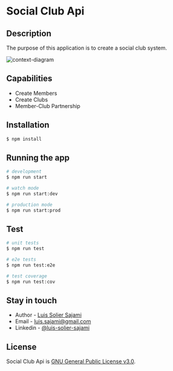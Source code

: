 # Social Club Api

## Description

The purpose of this application is to create a social club system.


![context-diagram](https://drive.google.com/file/d/1PNnawK3Bn7RoqX8hWWGyHqvug52rm4s2/view?usp=sharing)

## Capabilities

- Create Members
- Create Clubs
- Member-Club Partnership

## Installation

```bash
$ npm install
```

## Running the app

```bash
# development
$ npm run start

# watch mode
$ npm run start:dev

# production mode
$ npm run start:prod
```

## Test

```bash
# unit tests
$ npm run test

# e2e tests
$ npm run test:e2e

# test coverage
$ npm run test:cov
```

## Stay in touch

- Author - [Luis Solier Sajami](https://github.com/lsolier)
- Email - [luis.sajami@gmail.com](luis.sajami@gmail.com)
- Linkedin - [@luis-solier-sajami](https://www.linkedin.com/in/luis-solier-sajami/)

## License

Social Club Api is [GNU General Public License v3.0](LICENSE).
